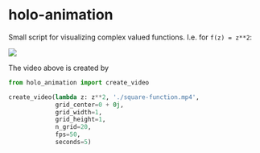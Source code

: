# holo-animation

Small script for visualizing complex valued functions. I.e. for `f(z) = z**2`:

![](https://github.com/tilmann-bartsch/holo-animation/blob/master/examples/square_function.gif)

The video above is created by
```python
from holo_animation import create_video

create_video(lambda z: z**2, './square-function.mp4',
             grid_center=0 + 0j,
             grid_width=1,
             grid_height=1,
             n_grid=20,
             fps=50,
             seconds=5)
```
